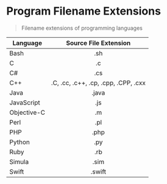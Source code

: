 # Program Filename Extensions

> Filename extensions of programming languages

| Language      | Source File Extension |
| ------------- |:---------------------:|
| Bash          | .sh                   |
| C             | .c                    |
| C#            | .cs                   |
| C++           |  .C, .cc, .c++, .cp, .cpp, .CPP, .cxx|
| Java          | .java                 |
| JavaScript    | .js                   |
| Objective-C   | .m                    |
| Perl          | .pl                   |
| PHP           | .php                  |
| Python        | .py                   |
| Ruby    			| .rb 					        |
| Simula        | .sim                  |
| Swift         | .swift                |
